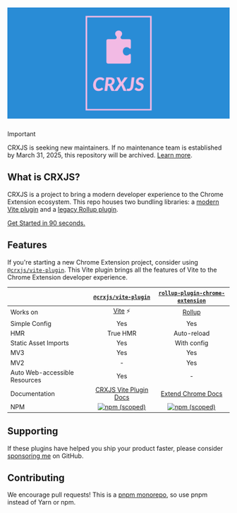# ![CRXJS](./banner-github.png)

> [!IMPORTANT]
> CRXJS is seeking new maintainers. If no maintenance team is established by March 31, 2025, this repository will be archived. [Learn more](https://github.com/crxjs/chrome-extension-tools/discussions/974).

## What is CRXJS?

CRXJS is a project to bring a modern developer experience to the Chrome
Extension ecosystem. This repo houses two bundling libraries: a
[modern Vite plugin](./packages/vite-plugin/README.md) and a
[legacy Rollup plugin](./packages/rollup-plugin/README.md).

[Get Started in 90 seconds.](https://crxjs.dev/vite-plugin)

## Features

If you're starting a new Chrome Extension project, consider using
[`@crxjs/vite-plugin`](https://crxjs.dev/vite-plugin). This Vite plugin brings
all the features of Vite to the Chrome Extension developer experience.

|                               |                                          [`@crxjs/vite-plugin`](./packages/vite-plugin/README.md)                                           |                                         [`rollup-plugin-chrome-extension`](./packages/rollup-plugin/README.md)                                          |
| :---------------------------- | :-----------------------------------------------------------------------------------------------------------------------------------------: | :-----------------------------------------------------------------------------------------------------------------------------------------------------: |
| Works on                      |                                                        [Vite](https://vitejs.dev) ⚡                                                        |                                                             [Rollup](https://rollupjs.org)                                                              |
| Simple Config                 |                                                                     Yes                                                                     |                                                                           Yes                                                                           |
| HMR                           |                                                                  True HMR                                                                   |                                                                       Auto-reload                                                                       |
| Static Asset Imports          |                                                                     Yes                                                                     |                                                                       With config                                                                       |
| MV3                           |                                                                     Yes                                                                     |                                                                           Yes                                                                           |
| MV2                           |                                                                      -                                                                      |                                                                           Yes                                                                           |
| Auto Web-accessible Resources |                                                                     Yes                                                                     |                                                                            -                                                                            |
| Documentation                 |                                           [CRXJS Vite Plugin Docs](https://crxjs.dev/vite-plugin)                                           |                                              [Extend Chrome Docs](https://www.extend-chrome.dev/rollup-plugin)                                              |
| NPM                           | [![npm (scoped)](https://img.shields.io/npm/v/@crxjs/vite-plugin/latest.svg)](https://www.npmjs.com/package/@crxjs/vite-plugin) | [![npm (scoped)](https://img.shields.io/npm/v/rollup-plugin-chrome-extension/latest.svg)](https://www.npmjs.com/package/rollup-plugin-chrome-extension) |

## Supporting

If these plugins have helped you ship your product faster, please consider
[sponsoring me](https://github.com/sponsors/jacksteamdev) on GitHub.

## Contributing

We encourage pull requests! This is a
[pnpm monorepo](https://pnpm.io/workspaces), so use pnpm instead of Yarn or npm.
